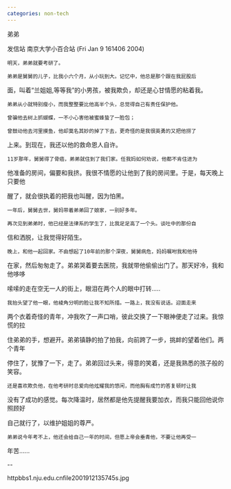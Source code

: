 ```yaml
---
categories: non-tech
---
```

弟弟

发信站 南京大学小百合站 (Fri Jan  9 161406 2004)





    明天，弟弟就要考研了。

    弟弟是舅舅的儿子，比我小六个月，从小玩到大。记忆中，他总是那个跟在我屁股后



面，叫着“兰姐姐,等等我”的小男孩，被我欺负，却还是心甘情愿的粘着我。

    弟弟从小就特别瘦小，而我整整要比他高半个头，总觉得自己有责任保护他。

    曾骗他去树上抓蝴蝶，一不小心害他被蜜蜂蛰了一脸包；

    曾鼓动他去河里摸鱼，他却莫名其妙的掉了下去，更奇怪的是我很英勇的又把他捞了



上来。到现在，我还以他的救命恩人自许。

    11岁那年，舅舅得了骨癌，弟弟就住到了我们家。任我妈如何劝说，他都不肯住进为



他准备的房间，偏要和我挤。我很不情愿的让他到了我的房间里。于是，每天晚上只要他



醒了，就会很执着的把我也叫醒，因为怕黑。

    一年后，舅舅去世，舅妈带着弟弟回了娘家，一别好多年。

    再次见到弟弟时，他已经是法律系的学生了，比我足足高了一个头。谈吐中的那份自



信和洒脱，让我觉得好陌生。

    晚上，和他一起回家。不由想起了10年前的那个深夜，舅舅病危，妈妈嘱咐我和他待



在家，然后匆匆走了。弟弟哭着要去医院，我就带他偷偷出门了。那天好冷，我和他哆哆



嗦嗦的走在空无一人的街上，眼泪在两个人的眼中打转.....

    我抬头望了他一眼，他棱角分明的脸让我不知所措。一路上，我没有说话。迎面走来



两个衣着奇怪的青年，冲我吹了一声口哨，彼此交换了一下眼神便走了过来。我惊慌的拉



住弟弟的手，想避开。弟弟镇静的拍了拍我，向前跨了一步，挑衅的望着他们。两个青年



停住了，犹豫了一下，走了。弟弟回过头来，得意的笑着，还是我熟悉的孩子般的笑容。





    还是喜欢欺负他，在他考研时总爱向他炫耀我的悠闲，而他胸有成竹的答复顿时让我



没有了成功的感觉。每次降温时，居然都是他先提醒我要加衣，而我只能回他说你照顾好



自己就行了，以维护姐姐的尊严。

    弟弟说今年考不上，他还会给自己一年的时间，但愿上帝会垂青他，不要让他再受一



年苦......





--



 httpbbs1.nju.edu.cnfile2001912135745s.jpg 

